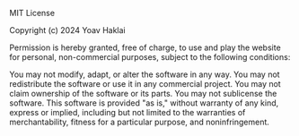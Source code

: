 MIT License

Copyright (c) 2024 Yoav Haklai

Permission is hereby granted, free of charge, to use and play the website for personal, non-commercial purposes, subject to the following conditions:

You may not modify, adapt, or alter the software in any way.
You may not redistribute the software or use it in any commercial project.
You may not claim ownership of the software or its parts.
You may not sublicense the software.
This software is provided "as is," without warranty of any kind, express or implied, including but not limited to the warranties of merchantability, fitness for a particular purpose, and noninfringement.
